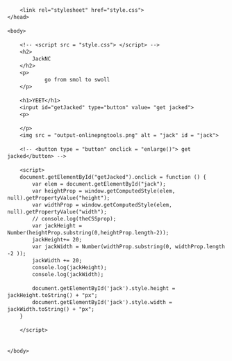 
<html>
    <head>
        
        <link rel="stylesheet" href="style.css">
    </head>
    
    <body>

        <!-- <script src = "style.css"> </script> -->
        <h2>
            JackNC
        </h2>
        <p>
                go from smol to swoll
        </p>
    
        <h1>YEET</h1>
        <input id="getJacked" type="button" value= "get jacked">
        <p> 

        </p>
        <img src = "output-onlinepngtools.png" alt = "jack" id = "jack">
        
        <!-- <button type = "button" onclick = "enlarge()"> get jacked</button> -->
        
        <script> 
        document.getElementById("getJacked").onclick = function () {
            var elem = document.getElementById("jack");
            var heightProp = window.getComputedStyle(elem, null).getPropertyValue("height");
            var widthProp = window.getComputedStyle(elem, null).getPropertyValue("width");
            // console.log(theCSSprop);
            var jackHeight = Number(heightProp.substring(0,heightProp.length-2));
            jackHeight+= 20;
            var jackWidth = Number(widthProp.substring(0, widthProp.length -2 ));
            jackWidth += 20;
            console.log(jackHeight);
            console.log(jackWidth);
        
            document.getElementById('jack').style.height = jackHeight.toString() + "px";
            document.getElementById('jack').style.width = jackWidth.toString() + "px";
        }
       
        </script>
        
        
    </body>
</html>
